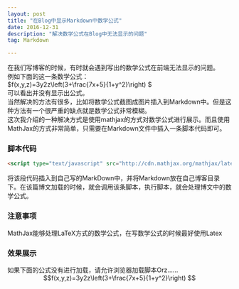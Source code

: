 ```yaml
---
layout: post
title: "在Blog中显示Markdown中数学公式"
date: 2016-12-31 
description: "解决数学公式在Blog中无法显示的问题"
tag: Markdown  

---
```



在我们写博客的时候，有时就会遇到写出的数学公式在前端无法显示的问题。    
例如下面的这一条数学公式：   
$f(x,y,z)=3y2z\left(3+\frac{7x+5}{1+y^2}\right) $  
可以看出并没有显示出公式。  
当然解决的方法有很多，比如将数学公式截图成图片插入到Markdown中。但是这种方法有一个很严重的缺点就是数学公式非常模糊。   
这次我介绍的一种解决方式是使用mathjax的方式对数学公式进行展示。而且使用MathJax的方式非常简单，只需要在Markdown文件中插入一条脚本代码即可。  
<h3>脚本代码</h3>

```html
<script type="text/javascript" src="http://cdn.mathjax.org/mathjax/latest/MathJax.js?config=default"></script>
```


将该段代码插入到自己写的MarkDown中，并将Markdown放在自己博客目录下。在该篇博文加载的时候，就会调用该条脚本，执行脚本，就会处理博文中的数学公式。   
<h3>注意事项</h3>

MathJax能够处理LaTeX方式的数学公式，在写数学公式的时候最好使用Latex   

<h3>效果展示</h3>  
如果下面的公式没有进行加载，请允许浏览器加载脚本Orz......
<center>$$f(x,y,z)=3y2z\left(3+\frac{7x+5}{1+y^2}\right) $$</center>


